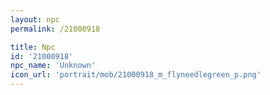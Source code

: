 ```yaml
---
layout: npc
permalink: /21000918

title: Npc
id: '21000918'
npc_name: 'Unknown'
icon_url: 'portrait/mob/21000918_m_flyneedlegreen_p.png'
---
```

